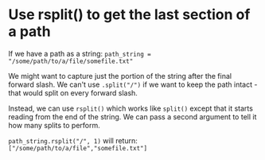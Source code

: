 # Use rsplit() to get the last section of a path

If we have a path as a string:
`path_string = "/some/path/to/a/file/somefile.txt"`

We might want to capture just the portion of the string after the final forward slash. We can't use `.split("/")` if we want to keep the path intact - that would split on every forward slash.

Instead, we can use `rsplit()` which works like `split()` except that it starts reading from the end of the string. We can pass a second argument to tell it how many splits to perform.

`path_string.rsplit("/", 1)` will return: `["/some/path/to/a/file","somefile.txt"]`